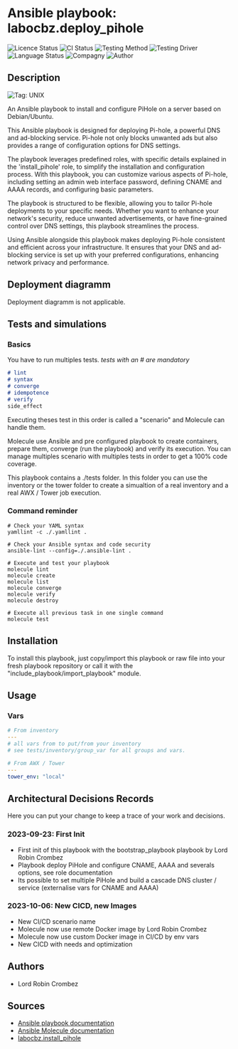 # Ansible playbook: labocbz.deploy_pihole

![Licence Status](https://img.shields.io/badge/licence-MIT-brightgreen)
![CI Status](https://img.shields.io/badge/CI-success-brightgreen)
![Testing Method](https://img.shields.io/badge/Testing%20Method-Ansible%20Molecule-blueviolet)
![Testing Driver](https://img.shields.io/badge/Testing%20Driver-docker-blueviolet)
![Language Status](https://img.shields.io/badge/language-Ansible-red)
![Compagny](https://img.shields.io/badge/Compagny-Labo--CBZ-blue)
![Author](https://img.shields.io/badge/Author-Lord%20Robin%20Crombez-blue)

## Description

![Tag: UNIX](https://img.shields.io/badge/Tech-UNIX-orange)

An Ansible playbook to install and configure PiHole on a server based on Debian/Ubuntu.

This Ansible playbook is designed for deploying Pi-hole, a powerful DNS and ad-blocking service. Pi-hole not only blocks unwanted ads but also provides a range of configuration options for DNS settings.

The playbook leverages predefined roles, with specific details explained in the 'install_pihole' role, to simplify the installation and configuration process. With this playbook, you can customize various aspects of Pi-hole, including setting an admin web interface password, defining CNAME and AAAA records, and configuring basic parameters.

The playbook is structured to be flexible, allowing you to tailor Pi-hole deployments to your specific needs. Whether you want to enhance your network's security, reduce unwanted advertisements, or have fine-grained control over DNS settings, this playbook streamlines the process.

Using Ansible alongside this playbook makes deploying Pi-hole consistent and efficient across your infrastructure. It ensures that your DNS and ad-blocking service is set up with your preferred configurations, enhancing network privacy and performance.

## Deployment diagramm

Deployment diagramm is not applicable.

## Tests and simulations

### Basics

You have to run multiples tests. *tests with an # are mandatory*

```MARKDOWN
# lint
# syntax
# converge
# idempotence
# verify
side_effect
```

Executing theses test in this order is called a "scenario" and Molecule can handle them.

Molecule use Ansible and pre configured playbook to create containers, prepare them, converge (run the playbook) and verify its execution.
You can manage multiples scenario with multiples tests in order to get a 100% code coverage.

This playbook contains a ./tests folder. In this folder you can use the inventory or the tower folder to create a simualtion of a real inventory and a real AWX / Tower job execution.

### Command reminder

```SHELL
# Check your YAML syntax
yamllint -c ./.yamllint .

# Check your Ansible syntax and code security
ansible-lint --config=./.ansible-lint .

# Execute and test your playbook
molecule lint
molecule create
molecule list
molecule converge
molecule verify
molecule destroy

# Execute all previous task in one single command
molecule test
```

## Installation

To install this playbook, just copy/import this playbook or raw file into your fresh playbook repository or call it with the "include_playbook/import_playbook" module.

## Usage

### Vars

```YAML
# From inventory
---
# all vars from to put/from your inventory
# see tests/inventory/group_var for all groups and vars.
```

```YAML
# From AWX / Tower
---
tower_env: "local"

```

## Architectural Decisions Records

Here you can put your change to keep a trace of your work and decisions.

### 2023-09-23: First Init

* First init of this playbook with the bootstrap_playbook playbook by Lord Robin Crombez
* Playbook deploy PiHole and configure CNAME, AAAA and severals options, see role documentation
* Its possible to set multiple PiHole and build a cascade DNS cluster / service (externalise vars for CNAME and AAAA)

### 2023-10-06: New CICD, new Images

* New CI/CD scenario name
* Molecule now use remote Docker image by Lord Robin Crombez
* Molecule now use custom Docker image in CI/CD by env vars
* New CICD with needs and optimization

## Authors

* Lord Robin Crombez

## Sources

* [Ansible playbook documentation](https://docs.ansible.com/ansible/latest/playbook_guide/playbooks_reuse_playbooks.html)
* [Ansible Molecule documentation](https://molecule.readthedocs.io/)
* [labocbz.install_pihole](https://github.com/CBZ-D-velop/Ansible-Role-Labocbz-Install-PiHole.git)
